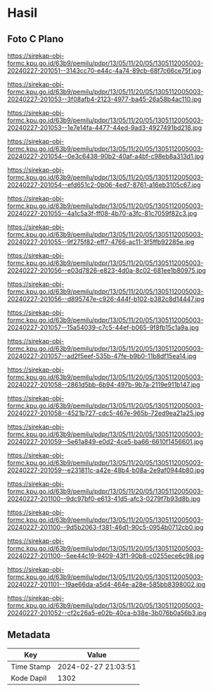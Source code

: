 # Hasil

## Foto C Plano

https://sirekap-obj-formc.kpu.go.id/63b9/pemilu/pdpr/13/05/11/20/05/1305112005003-20240227-201051--3143cc70-e44c-4a74-89cb-68f7c66ce75f.jpg

https://sirekap-obj-formc.kpu.go.id/63b9/pemilu/pdpr/13/05/11/20/05/1305112005003-20240227-201053--3f08afb4-2123-4977-ba45-26a58b4ac110.jpg

https://sirekap-obj-formc.kpu.go.id/63b9/pemilu/pdpr/13/05/11/20/05/1305112005003-20240227-201053--1e7e14fa-4477-44ed-9ad3-4927491bd218.jpg

https://sirekap-obj-formc.kpu.go.id/63b9/pemilu/pdpr/13/05/11/20/05/1305112005003-20240227-201054--0e3c6438-90b2-40af-a4bf-c98eb8a313d1.jpg

https://sirekap-obj-formc.kpu.go.id/63b9/pemilu/pdpr/13/05/11/20/05/1305112005003-20240227-201054--efd651c2-0b06-4ed7-8761-a16eb3105c67.jpg

https://sirekap-obj-formc.kpu.go.id/63b9/pemilu/pdpr/13/05/11/20/05/1305112005003-20240227-201055--4a1c5a3f-ff08-4b70-a3fc-81c7059f82c3.jpg

https://sirekap-obj-formc.kpu.go.id/63b9/pemilu/pdpr/13/05/11/20/05/1305112005003-20240227-201055--9f275f82-eff7-4766-ac11-3f5ffb92285e.jpg

https://sirekap-obj-formc.kpu.go.id/63b9/pemilu/pdpr/13/05/11/20/05/1305112005003-20240227-201056--e03d7826-e823-4d0a-8c02-681ee1b80975.jpg

https://sirekap-obj-formc.kpu.go.id/63b9/pemilu/pdpr/13/05/11/20/05/1305112005003-20240227-201056--d895747e-c926-444f-b102-b382c8d14447.jpg

https://sirekap-obj-formc.kpu.go.id/63b9/pemilu/pdpr/13/05/11/20/05/1305112005003-20240227-201057--15a54039-c7c5-44ef-b065-9f8fb15c1a9a.jpg

https://sirekap-obj-formc.kpu.go.id/63b9/pemilu/pdpr/13/05/11/20/05/1305112005003-20240227-201057--ad2f5eef-535b-47fe-b9b0-11b8df15ea14.jpg

https://sirekap-obj-formc.kpu.go.id/63b9/pemilu/pdpr/13/05/11/20/05/1305112005003-20240227-201058--2861d5bb-6b94-497b-9b7a-2119e911b147.jpg

https://sirekap-obj-formc.kpu.go.id/63b9/pemilu/pdpr/13/05/11/20/05/1305112005003-20240227-201058--4521b727-cdc5-467e-965b-72ed9ea21a25.jpg

https://sirekap-obj-formc.kpu.go.id/63b9/pemilu/pdpr/13/05/11/20/05/1305112005003-20240227-201059--5e61a849-e0d2-4ce5-ba66-6610f1456601.jpg

https://sirekap-obj-formc.kpu.go.id/63b9/pemilu/pdpr/13/05/11/20/05/1305112005003-20240227-201059--e231811c-a42e-48b4-b08a-2e9af0944b80.jpg

https://sirekap-obj-formc.kpu.go.id/63b9/pemilu/pdpr/13/05/11/20/05/1305112005003-20240227-201100--9dc97bf0-e613-41d5-afc3-0279f7b93d8b.jpg

https://sirekap-obj-formc.kpu.go.id/63b9/pemilu/pdpr/13/05/11/20/05/1305112005003-20240227-201100--9d5b2063-f381-46d1-90c5-0954b0712cb0.jpg

https://sirekap-obj-formc.kpu.go.id/63b9/pemilu/pdpr/13/05/11/20/05/1305112005003-20240227-201100--5ee44c19-9409-43f1-90b8-c0255ece6c98.jpg

https://sirekap-obj-formc.kpu.go.id/63b9/pemilu/pdpr/13/05/11/20/05/1305112005003-20240227-201101--19ae66da-a5d4-464e-a28e-585bb8398002.jpg

https://sirekap-obj-formc.kpu.go.id/63b9/pemilu/pdpr/13/05/11/20/05/1305112005003-20240227-201052--cf2c26a5-e02b-40ca-b38e-3b076b0a56b3.jpg


## Metadata

| Key        | Value               |
| ---------- | ------------------- |
| Time Stamp | 2024-02-27 21:03:51 |
| Kode Dapil | 1302                |



